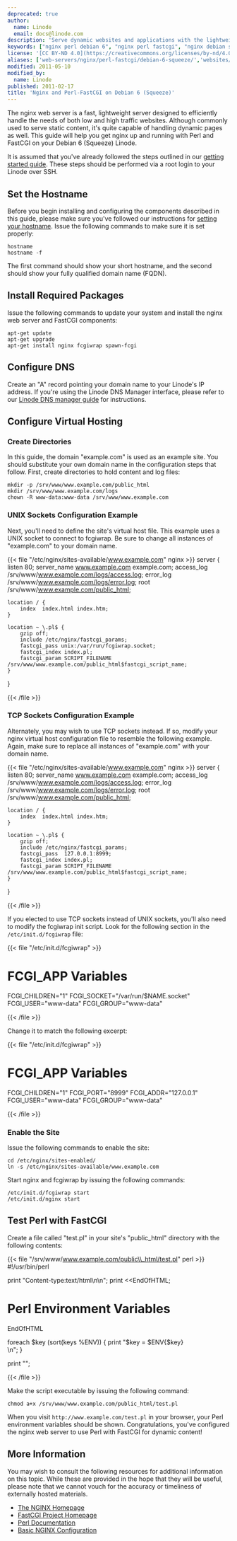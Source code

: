 ```yaml
---
deprecated: true
author:
  name: Linode
  email: docs@linode.com
description: 'Serve dynamic websites and applications with the lightweight nginx web server and Perl-FastCGI on Debian 6 (Squeeze).'
keywords: ["nginx perl debian 6", "nginx perl fastcgi", "nginx debian squeeze", "fastscgi perl", "nginx debian"]
license: '[CC BY-ND 4.0](https://creativecommons.org/licenses/by-nd/4.0)'
aliases: ['web-servers/nginx/perl-fastcgi/debian-6-squeeze/','websites/nginx/nginx-and-perlfastcgi-on-debian-6-squeeze/']
modified: 2011-05-10
modified_by:
  name: Linode
published: 2011-02-17
title: 'Nginx and Perl-FastCGI on Debian 6 (Squeeze)'
---
```


The nginx web server is a fast, lightweight server designed to efficiently handle the needs of both low and high traffic websites. Although commonly used to serve static content, it's quite capable of handling dynamic pages as well. This guide will help you get nginx up and running with Perl and FastCGI on your Debian 6 (Squeeze) Linode.

It is assumed that you've already followed the steps outlined in our [getting started guide](/docs/getting-started/). These steps should be performed via a root login to your Linode over SSH.

## Set the Hostname

Before you begin installing and configuring the components described in this guide, please make sure you've followed our instructions for [setting your hostname](/docs/getting-started#setting-the-hostname). Issue the following commands to make sure it is set properly:

    hostname
    hostname -f

The first command should show your short hostname, and the second should show your fully qualified domain name (FQDN).

## Install Required Packages

Issue the following commands to update your system and install the nginx web server and FastCGI components:

    apt-get update
    apt-get upgrade
    apt-get install nginx fcgiwrap spawn-fcgi

## Configure DNS

Create an "A" record pointing your domain name to your Linode's IP address. If you're using the Linode DNS Manager interface, please refer to our [Linode DNS manager guide](/docs/dns-guides/configuring-dns-with-the-linode-manager) for instructions.

## Configure Virtual Hosting

### Create Directories

In this guide, the domain "example.com" is used as an example site. You should substitute your own domain name in the configuration steps that follow. First, create directories to hold content and log files:

    mkdir -p /srv/www/www.example.com/public_html
    mkdir /srv/www/www.example.com/logs
    chown -R www-data:www-data /srv/www/www.example.com

### UNIX Sockets Configuration Example

Next, you'll need to define the site's virtual host file. This example uses a UNIX socket to connect to fcgiwrap. Be sure to change all instances of "example.com" to your domain name.

{{< file "/etc/nginx/sites-available/www.example.com" nginx >}}
server {
    listen   80;
    server_name www.example.com example.com;
    access_log /srv/www/www.example.com/logs/access.log;
    error_log /srv/www/www.example.com/logs/error.log;
    root   /srv/www/www.example.com/public_html;

    location / {
        index  index.html index.htm;
    }

    location ~ \.pl$ {
        gzip off;
        include /etc/nginx/fastcgi_params;
        fastcgi_pass unix:/var/run/fcgiwrap.socket;
        fastcgi_index index.pl;
        fastcgi_param SCRIPT_FILENAME /srv/www/www.example.com/public_html$fastcgi_script_name;
    }
}

{{< /file >}}


### TCP Sockets Configuration Example

Alternately, you may wish to use TCP sockets instead. If so, modify your nginx virtual host configuration file to resemble the following example. Again, make sure to replace all instances of "example.com" with your domain name.

{{< file "/etc/nginx/sites-available/www.example.com" nginx >}}
server {
    listen   80;
    server_name www.example.com example.com;
    access_log /srv/www/www.example.com/logs/access.log;
    error_log /srv/www/www.example.com/logs/error.log;
    root   /srv/www/www.example.com/public_html;

    location / {
        index  index.html index.htm;
    }

    location ~ \.pl$ {
        gzip off;
        include /etc/nginx/fastcgi_params;
        fastcgi_pass  127.0.0.1:8999;
        fastcgi_index index.pl;
        fastcgi_param SCRIPT_FILENAME /srv/www/www.example.com/public_html$fastcgi_script_name;
    }
}

{{< /file >}}


If you elected to use TCP sockets instead of UNIX sockets, you'll also need to modify the fcgiwrap init script. Look for the following section in the `/etc/init.d/fcgiwrap` file:

{{< file "/etc/init.d/fcgiwrap" >}}
# FCGI_APP Variables
FCGI_CHILDREN="1"
FCGI_SOCKET="/var/run/$NAME.socket"
FCGI_USER="www-data"
FCGI_GROUP="www-data"

{{< /file >}}

Change it to match the following excerpt:

{{< file "/etc/init.d/fcgiwrap" >}}
# FCGI_APP Variables
FCGI_CHILDREN="1"
FCGI_PORT="8999"
FCGI_ADDR="127.0.0.1"
FCGI_USER="www-data"
FCGI_GROUP="www-data"

{{< /file >}}


### Enable the Site

Issue the following commands to enable the site:

    cd /etc/nginx/sites-enabled/
    ln -s /etc/nginx/sites-available/www.example.com

Start nginx and fcgiwrap by issuing the following commands:

    /etc/init.d/fcgiwrap start
    /etc/init.d/nginx start

## Test Perl with FastCGI

Create a file called "test.pl" in your site's "public\_html" directory with the following contents:

{{< file "/srv/www/www.example.com/public\\_html/test.pl" perl >}}
#!/usr/bin/perl

print "Content-type:text/html\n\n";
print <<EndOfHTML;
<html><head><title>Perl Environment Variables</title></head>
<body>
<h1>Perl Environment Variables</h1>
EndOfHTML

foreach $key (sort(keys %ENV)) {
    print "$key = $ENV{$key}<br>\n";
}

print "</body></html>";

{{< /file >}}


Make the script executable by issuing the following command:

    chmod a+x /srv/www/www.example.com/public_html/test.pl

When you visit `http://www.example.com/test.pl` in your browser, your Perl environment variables should be shown. Congratulations, you've configured the nginx web server to use Perl with FastCGI for dynamic content!

## More Information

You may wish to consult the following resources for additional information on this topic. While these are provided in the hope that they will be useful, please note that we cannot vouch for the accuracy or timeliness of externally hosted materials.

- [The NGINX Homepage](http://nginx.org/)
- [FastCGI Project Homepage](http://www.fastcgi.com/)
- [Perl Documentation](http://perldoc.perl.org/)
- [Basic NGINX Configuration](/docs/websites/nginx/basic-nginx-configuration)
